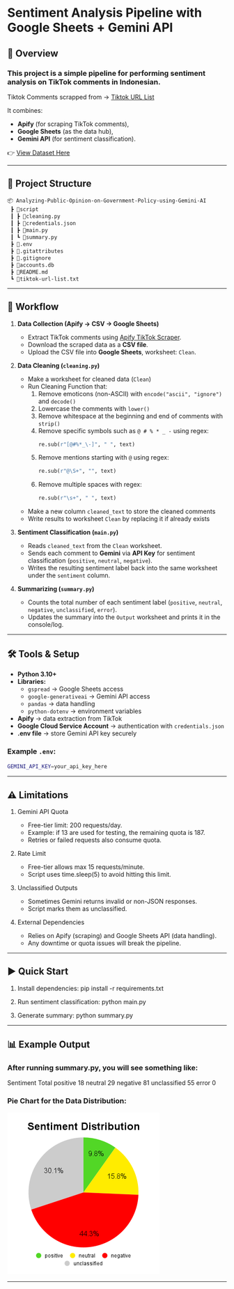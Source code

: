 # Sentiment Analysis Pipeline with Google Sheets + Gemini API

## 📌 Overview

### This project is a simple pipeline for performing **sentiment analysis** on TikTok comments in Indonesian.

Tiktok Comments scrapped from -> [Tiktok URL List](tiktok-url-list.txt)

It combines:

- **Apify** (for scraping TikTok comments),
- **Google Sheets** (as the data hub),
- **Gemini API** (for sentiment classification).

👉 [View Dataset Here](https://docs.google.com/spreadsheets/d/1D0vJKgS5tj38mYEff97mGi8_bWGMG_LBkfIE59HTK-A/edit?usp=sharing)

---

## 📂 Project Structure

```text
📦 Analyzing-Public-Opinion-on-Government-Policy-using-Gemini-AI
 ┣ 📂script
 ┃ ┣ 📜cleaning.py
 ┃ ┣ 📜credentials.json
 ┃ ┣ 📜main.py
 ┃ ┗ 📜summary.py
 ┣ 📜.env
 ┣ 📜.gitattributes
 ┣ 📜.gitignore
 ┣ 📜accounts.db
 ┣ 📜README.md
 ┗ 📜tiktok-url-list.txt
```

---

## 🔄 Workflow

1. **Data Collection (Apify → CSV → Google Sheets)**
   - Extract TikTok comments using [Apify TikTok Scraper](https://apify.com/apify/tiktok-scraper).
   - Download the scraped data as a **CSV file**.
   - Upload the CSV file into **Google Sheets**, worksheet: `Clean`.

2. **Data Cleaning (`cleaning.py`)**
   - Make a worksheet for cleaned data (`Clean`)
   - Run Cleaning Function that:
     1. Remove emoticons (non-ASCII) with `encode("ascii", "ignore")` and `decode()`
     2. Lowercase the comments with `lower()`
     3. Remove whitespace at the beginning and end of comments with `strip()`
     4. Remove specific symbols such as `@ # % * _ -` using regex:  
        ```python
        re.sub(r"[@#%*_\-]", " ", text)
        ```
     5. Remove mentions starting with `@` using regex:  
        ```python
        re.sub(r"@\S+", "", text)
        ```
     6. Remove multiple spaces with regex:  
        ```python
        re.sub(r"\s+", " ", text)
        ```
   - Make a new column `cleaned_text` to store the cleaned comments
   - Write results to worksheet `Clean` by replacing it if already exists

3. **Sentiment Classification (`main.py`)**
   - Reads `cleaned_text` from the `Clean` worksheet.
   - Sends each comment to **Gemini** via **API Key** for sentiment classification (`positive`, `neutral`, `negative`).
   - Writes the resulting sentiment label back into the same worksheet under the `sentiment` column.

4. **Summarizing (`summary.py`)**
   - Counts the total number of each sentiment label (`positive`, `neutral`, `negative`, `unclassified`, `error`).
   - Updates the summary into the `Output` worksheet and prints it in the console/log.

---

## 🛠 Tools & Setup

- **Python 3.10+**
- **Libraries:**
  - `gspread` → Google Sheets access
  - `google-generativeai` → Gemini API access
  - `pandas` → data handling
  - `python-dotenv` → environment variables
- **Apify** → data extraction from TikTok
- **Google Cloud Service Account** → authentication with `credentials.json`
- **.env file** → store Gemini API key securely

### Example `.env`:
```bash
GEMINI_API_KEY=your_api_key_here
```

---

## ⚠️ Limitations

1. Gemini API Quota
    - Free-tier limit: 200 requests/day.
    - Example: if 13 are used for testing, the remaining quota is 187.
    - Retries or failed requests also consume quota.

2. Rate Limit
    - Free-tier allows max 15 requests/minute.
    - Script uses time.sleep(5) to avoid hitting this limit.

3. Unclassified Outputs
    - Sometimes Gemini returns invalid or non-JSON responses.
    - Script marks them as unclassified.

4. External Dependencies
    - Relies on Apify (scraping) and Google Sheets API (data handling).
    - Any downtime or quota issues will break the pipeline.

---

## ▶️ Quick Start

1. Install dependencies: 
    pip install -r requirements.txt

2. Run sentiment classification:
    python main.py

3. Generate summary:
    python summary.py

---

## 📊 Example Output

### After running summary.py, you will see something like:
Sentiment     Total
positive      18
neutral       29
negative      81
unclassified  55
error         0

### Pie Chart for the Data Distribution:
![Sentiment Distribution](sentiment-distribution.png)

---
